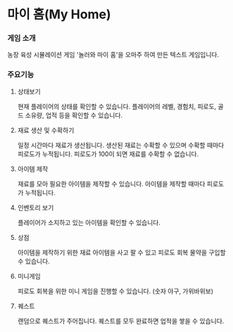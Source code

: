 # 마이 홈(My Home)

### 게임 소개
농장 육성 시뮬레이션 게임 '놀러와 마이 홈'을 오마주 하여 만든 텍스트 게임입니다.

### 주요기능
1. 상태보기

    현재 플레이어의 상태를 확인할 수 있습니다. 플레이어의 레벨, 경험치, 피로도,  골드 소유량, 업적 등을 확인할 수 있습니다.
2. 재료 생산 및 수확하기

    일정 시간마다 재료가 생산됩니다. 생산된 재료는 수확할 수 있으며 수확할 때마다 피로도가 누적됩니다. 피로도가 100이 되면 재료를 수확할 수 없습니다.
3. 아이템 제작

    재료를 모아 필요한 아이템을 제작할 수 있습니다. 아이템을 제작할 때마다 피로도가 누적됩니다.
4. 인벤토리 보기

    플레이어가 소지하고 있는 아이템을 확인할 수 있습니다.
5. 상점

    아이템을 제작하기 위한 재료 아이템을 사고 팔 수 있고 피로도 회복 물약을 구입할 수 있습니다.
6. 미니게임

    피로도 회복을 위한 미니 게임을 진행할 수 있습니다. (숫자 야구, 가위바위보)
7. 퀘스트

    랜덤으로 퀘스트가 주어집니다. 퀘스트를 모두 완료하면 업적을 쌓을 수 있습니다.
